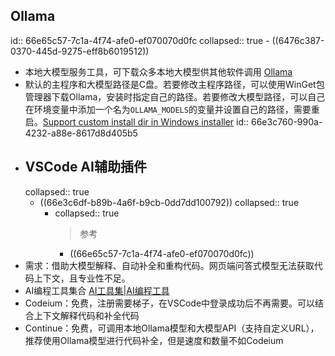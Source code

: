 ## Ollama
id:: 66e65c57-7c1a-4f74-afe0-ef070070d0fc
collapsed:: true
	- ((6476c387-0370-445d-9275-eff8b6019512))
- 本地大模型服务工具，可下载众多本地大模型供其他软件调用 [Ollama](https://ollama.com/)
- 默认的主程序和大模型路径是C盘。若要修改主程序路径，可以使用WinGet包管理器下载Ollama，安装时指定自己的路径。若要修改大模型路径，可以自己在环境变量中添加一个名为`OLLAMA_MODELS`的变量并设置自己的路径，需要重启。[Support custom install dir in Windows installer](https://github.com/ollama/ollama/issues/2776)
  id:: 66e3c760-990a-4232-a88e-8617d8d405b5
- ## VSCode AI辅助插件
  collapsed:: true
	- ((66e3c6df-b89b-4a6f-b9cb-0dd7dd100792))
	  collapsed:: true
		- collapsed:: true
		  >参考
			- ((66e65c57-7c1a-4f74-afe0-ef070070d0fc))
- 需求：借助大模型解释、自动补全和重构代码。网页端问答式模型无法获取代码上下文，且专业性不足。
- AI编程工具集合 [AI工具集|AI编程工具](https://ai-bot.cn/#term-13)
- Codeium：免费，注册需要梯子，在VSCode中登录成功后不再需要。可以结合上下文解释代码和补全代码
- Continue：免费，可调用本地Ollama模型和大模型API（支持自定义URL），推荐使用Ollama模型进行代码补全，但是速度和数量不如Codeium